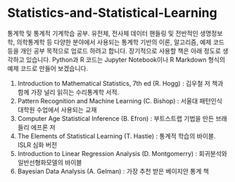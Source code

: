 # Statistics-and-Statistical-Learning
 
통계학 및 통계적 기계학습 공부.
유전체, 전사체 데이터 핸들링 및 전반적인 생명정보학, 의학통계학 등 다양한 분야에서 사용되는 통계학 기반의 이론, 알고리즘, 예제 코드 등을 개인 공부 목적으로 업로드 하려고 합니다.
장기적으로 사용할 책은 아래 정도로 생각하고 있습니다. Python과 R 코드는 Jupyter Notebook이나 R Markdown 형식의 예제 코드로 만들어 보겠습니다.

1) Introduction to Mathematical Statistics, 7th ed (R. Hogg)
   : 김우철 저 책과 함께 가장 널리 읽히는 수리통계학 서적.
2) Pattern Recognition and Machine Learning (C. Bishop)
   : 서울대 패턴인식 대학원 수업에서 사용되는 교재
3) Computer Age Statistical Inference (B. Efron)
   : 부트스트랩 기법을 만든 브래들리 에프론 저
4) The Elements of Statistical Learning (T. Hastie)
   : 통계적 학습의 바이블. ISLR 심화 버전
5) Introduction to Linear Regression Analysis (D. Montgomerry)
   : 회귀분석와 일반선형화모델의 바이블
6) Bayesian Data Analysis (A. Gelman)
   : 가장 추천 받은 베이지안 통계 책
